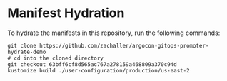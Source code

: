 # Manifest Hydration

To hydrate the manifests in this repository, run the following commands:

```shell
git clone https://github.com/zachaller/argocon-gitops-promoter-hydrate-demo
# cd into the cloned directory
git checkout 63bff6cf8d565ac767a278159a468809a370c94d
kustomize build ./user-configuration/production/us-east-2
```
